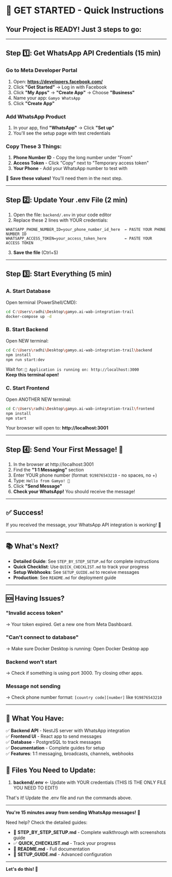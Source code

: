 # 🚀 GET STARTED - Quick Instructions

## Your Project is READY! Just 3 steps to go:

---

## Step 1️⃣: Get WhatsApp API Credentials (15 min)

### Go to Meta Developer Portal
1. Open: **https://developers.facebook.com/**
2. Click **"Get Started"** → Log in with Facebook
3. Click **"My Apps"** → **"Create App"** → Choose **"Business"**
4. Name your app: `Gamyo WhatsApp`
5. Click **"Create App"**

### Add WhatsApp Product
1. In your app, find **"WhatsApp"** → Click **"Set up"**
2. You'll see the setup page with test credentials

### Copy These 3 Things:
1. **Phone Number ID** - Copy the long number under "From"
2. **Access Token** - Click "Copy" next to "Temporary access token"
3. **Your Phone** - Add your WhatsApp number to test with

📝 **Save these values!** You'll need them in the next step.

---

## Step 2️⃣: Update Your .env File (2 min)

1. Open the file: `backend/.env` in your code editor
2. Replace these 2 lines with YOUR credentials:

```env
WHATSAPP_PHONE_NUMBER_ID=your_phone_number_id_here  ← PASTE YOUR PHONE NUMBER ID
WHATSAPP_ACCESS_TOKEN=your_access_token_here        ← PASTE YOUR ACCESS TOKEN
```

3. **Save the file** (Ctrl+S)

---

## Step 3️⃣: Start Everything (5 min)

### A. Start Database
Open terminal (PowerShell/CMD):
```bash
cd C:\Users\radhi\Desktop\gamyo.ai-wab-integration-trail
docker-compose up -d
```

### B. Start Backend
Open NEW terminal:
```bash
cd C:\Users\radhi\Desktop\gamyo.ai-wab-integration-trail\backend
npm install
npm run start:dev
```

Wait for: `🚀 Application is running on: http://localhost:3000`  
**Keep this terminal open!**

### C. Start Frontend
Open ANOTHER NEW terminal:
```bash
cd C:\Users\radhi\Desktop\gamyo.ai-wab-integration-trail\frontend
npm install
npm start
```

Your browser will open to: **http://localhost:3001**

---

## Step 4️⃣: Send Your First Message! 🎉

1. In the browser at http://localhost:3001
2. Find the **"1:1 Messaging"** section
3. Enter YOUR phone number (format: `919876543210` - no spaces, no +)
4. Type: `Hello from Gamyo! 🚀`
5. Click **"Send Message"**
6. **Check your WhatsApp!** You should receive the message!

---

## ✅ Success!

If you received the message, your WhatsApp API integration is working! 🎊

---

## 📚 What's Next?

- **Detailed Guide**: See `STEP_BY_STEP_SETUP.md` for complete instructions
- **Quick Checklist**: Use `QUICK_CHECKLIST.md` to track your progress
- **Setup Webhooks**: See `SETUP_GUIDE.md` to receive messages
- **Production**: See `README.md` for deployment guide

---

## 🆘 Having Issues?

### "Invalid access token"
→ Your token expired. Get a new one from Meta Dashboard.

### "Can't connect to database"
→ Make sure Docker Desktop is running: Open Docker Desktop app

### Backend won't start
→ Check if something is using port 3000. Try closing other apps.

### Message not sending
→ Check phone number format: `[country code][number]` like `919876543210`

---

## 🎯 What You Have:

✅ **Backend API** - NestJS server with WhatsApp integration  
✅ **Frontend UI** - React app to send messages  
✅ **Database** - PostgreSQL to track messages  
✅ **Documentation** - Complete guides for setup  
✅ **Features**: 1:1 messaging, broadcasts, channels, webhooks

## 🔧 Files You Need to Update:

1. **backend/.env** ← Update with YOUR credentials (THIS IS THE ONLY FILE YOU NEED TO EDIT!)

That's it! Update the .env file and run the commands above.

---

**You're 15 minutes away from sending WhatsApp messages!** 🚀

Need help? Check the detailed guides:
- 📖 **STEP_BY_STEP_SETUP.md** - Complete walkthrough with screenshots guide
- ✅ **QUICK_CHECKLIST.md** - Track your progress
- 📘 **README.md** - Full documentation
- 🔧 **SETUP_GUIDE.md** - Advanced configuration

---

**Let's do this! 💪**


